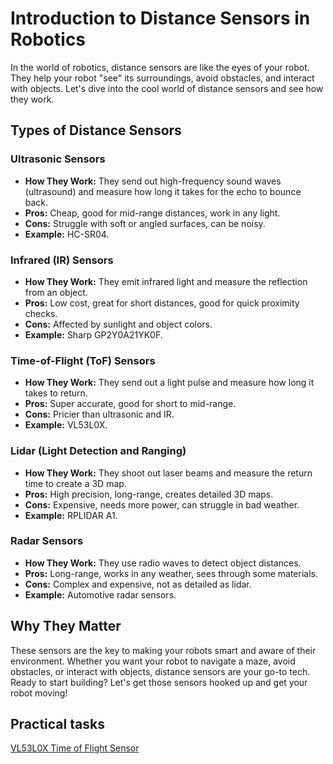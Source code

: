 # Introduction to Distance Sensors in Robotics

 In the world of robotics, distance sensors are like the eyes of your robot. They help your robot "see" its surroundings, avoid obstacles, and interact with objects. Let's dive into the cool world of distance sensors and see how they work.

## Types of Distance Sensors

### Ultrasonic Sensors
- **How They Work:** They send out high-frequency sound waves (ultrasound) and measure how long it takes for the echo to bounce back.
- **Pros:** Cheap, good for mid-range distances, work in any light.
- **Cons:** Struggle with soft or angled surfaces, can be noisy.
- **Example:** HC-SR04.

### Infrared (IR) Sensors
- **How They Work:** They emit infrared light and measure the reflection from an object.
- **Pros:** Low cost, great for short distances, good for quick proximity checks.
- **Cons:** Affected by sunlight and object colors.
- **Example:** Sharp GP2Y0A21YK0F.

### Time-of-Flight (ToF) Sensors
- **How They Work:** They send out a light pulse and measure how long it takes to return.
- **Pros:** Super accurate, good for short to mid-range.
- **Cons:** Pricier than ultrasonic and IR.
- **Example:** VL53L0X.

### Lidar (Light Detection and Ranging)
- **How They Work:** They shoot out laser beams and measure the return time to create a 3D map.
- **Pros:** High precision, long-range, creates detailed 3D maps.
- **Cons:** Expensive, needs more power, can struggle in bad weather.
- **Example:** RPLIDAR A1.

### Radar Sensors
- **How They Work:** They use radio waves to detect object distances.
- **Pros:** Long-range, works in any weather, sees through some materials.
- **Cons:** Complex and expensive, not as detailed as lidar.
- **Example:** Automotive radar sensors.

## Why They Matter
These sensors are the key to making your robots smart and aware of their environment. Whether you want your robot to navigate a maze, avoid obstacles, or interact with objects, distance sensors are your go-to tech. Ready to start building? Let's get those sensors hooked up and get your robot moving!


## Practical tasks
[VL53L0X Time of Flight Sensor](VL53L0X_ToF/)
